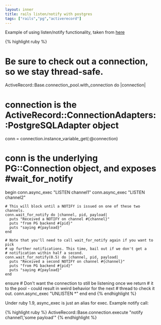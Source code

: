 ```yaml
---
layout: inner
title: rails listen/notify with postgres
tags: ["rails","pg","activerecord"]
---
```


Example of using listen/notify functionality, taken from [here](http://stackoverflow.com/questions/16405520/postgres-listen-notify-rails)  

{% highlight ruby %}
# Be sure to check out a connection, so we stay thread-safe.
ActiveRecord::Base.connection_pool.with_connection do |connection|
  # connection is the ActiveRecord::ConnectionAdapters::PostgreSQLAdapter object
  conn = connection.instance_variable_get(:@connection)
  # conn is the underlying PG::Connection object, and exposes #wait_for_notify

  begin
    conn.async_exec "LISTEN channel1"
    conn.async_exec "LISTEN channel2"

    # This will block until a NOTIFY is issued on one of these two channels.
    conn.wait_for_notify do |channel, pid, payload|
      puts "Received a NOTIFY on channel #{channel}"
      puts "from PG backend #{pid}"
      puts "saying #{payload}"
    end

    # Note that you'll need to call wait_for_notify again if you want to pick
    # up further notifications. This time, bail out if we don't get a
    # notification within half a second.
    conn.wait_for_notify(0.5) do |channel, pid, payload|
      puts "Received a second NOTIFY on channel #{channel}"
      puts "from PG backend #{pid}"
      puts "saying #{payload}"
    end
  ensure
    # Don't want the connection to still be listening once we return
    # it to the pool - could result in weird behavior for the next
    # thread to check it out.
    conn.async_exec "UNLISTEN *"
  end
end
{% endhighlight %}

Under ruby 1.9, async_exec is just an alias for exec. Example notify call:

{% highlight ruby %}
ActiveRecord::Base.connection.execute "notify channel1,'some payload'"
{% endhighlight %}
